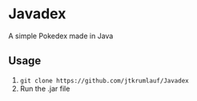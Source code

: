 # Javadex

A simple Pokedex made in Java

## Usage
1. `git clone https://github.com/jtkrumlauf/Javadex`
2. Run the .jar file
